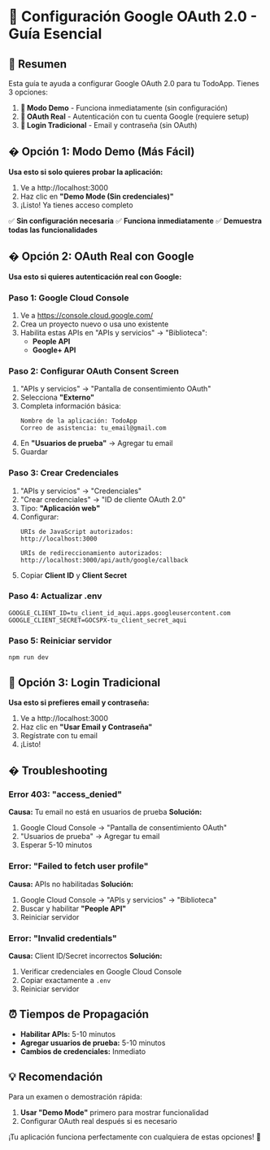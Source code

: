 # 🔐 Configuración Google OAuth 2.0 - Guía Esencial

## 🎯 Resumen

Esta guía te ayuda a configurar Google OAuth 2.0 para tu TodoApp. Tienes 3 opciones:

1. **🧪 Modo Demo** - Funciona inmediatamente (sin configuración)
2. **🔑 OAuth Real** - Autenticación con tu cuenta Google (requiere setup)
3. **📧 Login Tradicional** - Email y contraseña (sin OAuth)

## � Opción 1: Modo Demo (Más Fácil)

**Usa esto si solo quieres probar la aplicación:**

1. Ve a http://localhost:3000
2. Haz clic en **"Demo Mode (Sin credenciales)"**
3. ¡Listo! Ya tienes acceso completo

✅ **Sin configuración necesaria**
✅ **Funciona inmediatamente**
✅ **Demuestra todas las funcionalidades**

## � Opción 2: OAuth Real con Google

**Usa esto si quieres autenticación real con Google:**

### Paso 1: Google Cloud Console
1. Ve a https://console.cloud.google.com/
2. Crea un proyecto nuevo o usa uno existente
3. Habilita estas APIs en "APIs y servicios" → "Biblioteca":
   - **People API**
   - **Google+ API**

### Paso 2: Configurar OAuth Consent Screen
1. "APIs y servicios" → "Pantalla de consentimiento OAuth"
2. Selecciona **"Externo"**
3. Completa información básica:
   ```
   Nombre de la aplicación: TodoApp
   Correo de asistencia: tu_email@gmail.com
   ```
4. En **"Usuarios de prueba"** → Agregar tu email
5. Guardar

### Paso 3: Crear Credenciales
1. "APIs y servicios" → "Credenciales"
2. "Crear credenciales" → "ID de cliente OAuth 2.0"
3. Tipo: **"Aplicación web"**
4. Configurar:
   ```
   URIs de JavaScript autorizados:
   http://localhost:3000
   
   URIs de redireccionamiento autorizados:
   http://localhost:3000/api/auth/google/callback
   ```
5. Copiar **Client ID** y **Client Secret**

### Paso 4: Actualizar .env
```env
GOOGLE_CLIENT_ID=tu_client_id_aqui.apps.googleusercontent.com
GOOGLE_CLIENT_SECRET=GOCSPX-tu_client_secret_aqui
```

### Paso 5: Reiniciar servidor
```bash
npm run dev
```

## 📧 Opción 3: Login Tradicional

**Usa esto si prefieres email y contraseña:**

1. Ve a http://localhost:3000
2. Haz clic en **"Usar Email y Contraseña"**
3. Regístrate con tu email
4. ¡Listo!

## � Troubleshooting

### Error 403: "access_denied"
**Causa:** Tu email no está en usuarios de prueba
**Solución:** 
1. Google Cloud Console → "Pantalla de consentimiento OAuth"
2. "Usuarios de prueba" → Agregar tu email
3. Esperar 5-10 minutos

### Error: "Failed to fetch user profile"
**Causa:** APIs no habilitadas
**Solución:**
1. Google Cloud Console → "APIs y servicios" → "Biblioteca"
2. Buscar y habilitar **"People API"**
3. Reiniciar servidor

### Error: "Invalid credentials"
**Causa:** Client ID/Secret incorrectos
**Solución:**
1. Verificar credenciales en Google Cloud Console
2. Copiar exactamente a `.env`
3. Reiniciar servidor

## ⏰ Tiempos de Propagación

- **Habilitar APIs:** 5-10 minutos
- **Agregar usuarios de prueba:** 5-10 minutos
- **Cambios de credenciales:** Inmediato

## 💡 Recomendación

Para un examen o demostración rápida:
1. **Usar "Demo Mode"** primero para mostrar funcionalidad
2. Configurar OAuth real después si es necesario

¡Tu aplicación funciona perfectamente con cualquiera de estas opciones! 🎉
